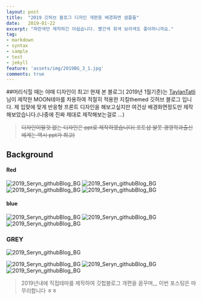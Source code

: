 ```yaml
---
layout: post
title:  "2019 깃허브 블로그 디자인 개편용 배경화면 샘플들"
date:   2019-01-22
excerpt: "파란색만 제작하긴 아쉽습니다. 빨간색 회색 보라색도 좋아하니까요."
tag:
- markdown
- syntax
- sample
- test
- jekyll
feature: 'assets/img/2019BG_3_1.jpg'
comments: true
---
```

##머리식힐 때는 야매 디자인이 최고!
현재 본 블로그( 2019년 1월기준)는 [TaylanTatli](https://taylantatli.github.io/Moon)님이 제작한 MOON테마를 차용하여 적절히 적용한 지킬themed 깃허브 블로그 입니다. 제 입맞에 맞게 반응형 프론트 디자인을 해보고싶지만 여건상 배경화면정도만 제작해보았습니다.(나중에 진짜 제대로 제작해보는걸로 ...)
>~~디자인이랄것 없는 디자인은 ppt로 제작하였습니다( 포토샵 알못 경영학과출신에게는 역시 ppt가 최고)~~

## Background
#### Red
![2019_Seryn_githubBlog_BG](https://user-images.githubusercontent.com/30023840/52518395-4ddf4700-2c8d-11e9-924b-0dcea36a3e3f.jpg)
![2019_Seryn_githubBlog_BG](https://user-images.githubusercontent.com/30023840/52518396-4ddf4700-2c8d-11e9-90b3-b0ee1ce36772.jpg)
![2019_Seryn_githubBlog_BG](https://user-images.githubusercontent.com/30023840/52518397-4e77dd80-2c8d-11e9-8be0-d1c1bb8f8be0.jpg)
![2019_Seryn_githubBlog_BG](https://user-images.githubusercontent.com/30023840/52518387-4c158380-2c8d-11e9-8666-ef0ef529b8fd.jpg)

#### blue
![2019_Seryn_githubBlog_BG](https://user-images.githubusercontent.com/30023840/52518388-4cae1a00-2c8d-11e9-8943-7fe8d0b361c9.jpg)
![2019_Seryn_githubBlog_BG](https://user-images.githubusercontent.com/30023840/52518389-4cae1a00-2c8d-11e9-99cb-2281b5f01d21.jpg)
![2019_Seryn_githubBlog_BG](https://user-images.githubusercontent.com/30023840/52518390-4cae1a00-2c8d-11e9-8d15-26a9e16dface.jpg)

### GREY
![2019_Seryn_githubBlog_BG](https://user-images.githubusercontent.com/30023840/52518391-4d46b080-2c8d-11e9-9574-e882aaf9d015.jpg)

![2019_Seryn_githubBlog_BG](https://user-images.githubusercontent.com/30023840/52518392-4d46b080-2c8d-11e9-8c3c-fb1b3ec7044f.jpg)
![2019_Seryn_githubBlog_BG](https://user-images.githubusercontent.com/30023840/52518393-4d46b080-2c8d-11e9-9a2f-0645f086cfe9.jpg)
![2019_Seryn_githubBlog_BG](https://user-images.githubusercontent.com/30023840/52518394-4ddf4700-2c8d-11e9-944e-659c519d6f07.jpg)

> 2019년내에 직접테마를 제작하여 깃헙블로그 개편을 꿈꾸며,,, 이번 포스팅은 마무리합니다 ㅎㅎ